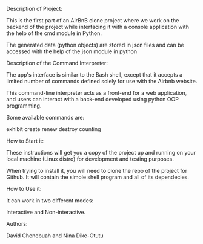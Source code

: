 Description of Project:

This is the first part of an AirBnB clone project where we work on the backend of the project while interfacing it with a console application with the help of the cmd module in Python.

The generated data (python objects) are stored in json files and can be accessed with the help of the json module in python


Description of the Command Interpreter:

The app's interface is similar to the Bash shell, except that it accepts a limited number of commands defined solely for use with the Airbnb website.

This command-line interpreter acts as a front-end for a web application, and users can interact with a back-end developed using python OOP programming.

Some available commands are:

exhibit
create
renew
destroy
counting


How to Start it:

These instructions will get you a copy of the project up and running on your local machine (Linux distro) for development and testing purposes.

When trying to install it, you will need to clone the repo of the project for Github. It will contain the simole shell program and all of its dependecies.


How to Use it:

It can work in two different modes:

Interactive and Non-interactive.


Authors:

David Chenebuah and Nina Dike-Otutu
